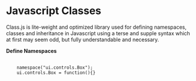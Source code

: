 # Javascript Classes
Class.js is lite-weight and optimized library used for defining namespaces, classes 
and inheritance in Javascript using a terse and supple syntax which at first may seem
odd, but fully understandable and necessary.

**Define Namespaces**
<pre>
  <code>
  	namespace("ui.controls.Box");
  	ui.controls.Box = function(){}
  </code>
</pre>

